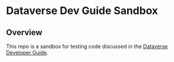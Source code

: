 # Dataverse Dev Guide Sandbox

## Overview

This repo is a sandbox for testing code discussed in the [Dataverse Developer Guide](https://learn.microsoft.com/en-us/power-apps/developer/data-platform/overview).
